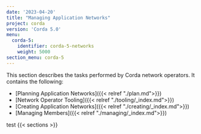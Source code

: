 ```yaml
---
date: '2023-04-20'
title: "Managing Application Networks"
project: corda
version: 'Corda 5.0'
menu:
  corda-5:
    identifier: corda-5-networks
    weight: 5000
section_menu: corda-5
---
```

This section describes the tasks performed by Corda network operators. It contains the following:
* [Planning Application Networks]({{< relref "./plan.md">}})
* [Network Operator Tooling]({{< relref "./tooling/_index.md">}})
* [Creating Application Networks]({{< relref "./creating/_index.md">}})
* [Managing Members]({{< relref "./managing/_index.md">}})

test
{{< sections >}}